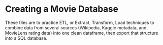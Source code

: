 # Creating a Movie Database
These files are to practice ETL, or Extract, Transform, Load techniques to combine data from several sources (Wikipedia, Kaggle metadata, and MovieLens rating data) into one clean dataframe, then export that structure into a SQL database.
